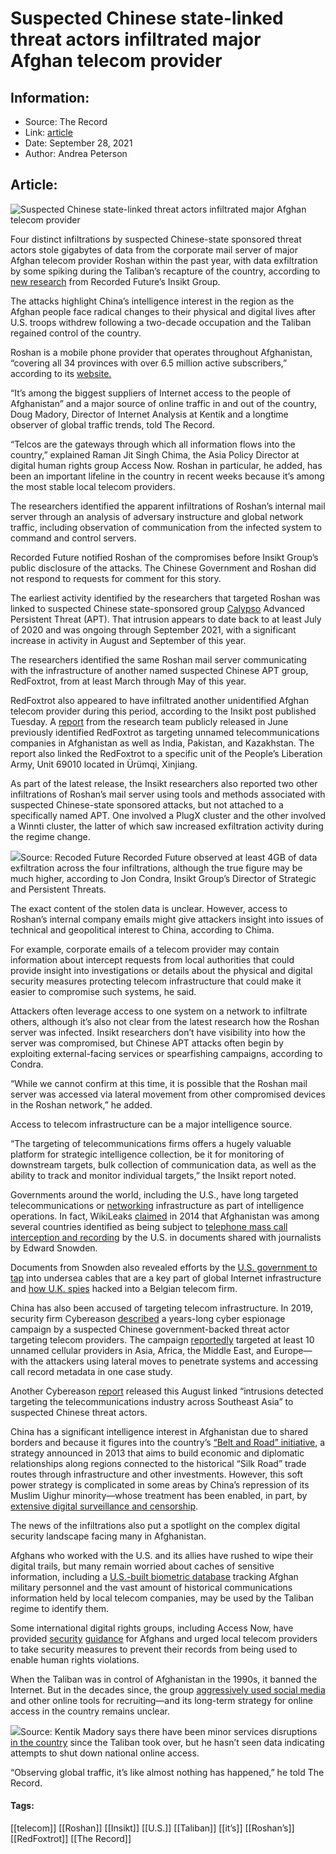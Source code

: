 # Suspected Chinese state-linked threat actors infiltrated major Afghan telecom provider
### 

## Information:
+ Source: The Record
+ Link: [article](https://therecord.media/suspected-chinese-state-linked-threat-actors-infiltrated-major-afghan-telecom-provider/)
+ Date: September 28, 2021
+ Author: Andrea Peterson


## Article:
![Suspected Chinese state-linked threat actors infiltrated major Afghan telecom provider](https://therecord.media/wp-content/uploads/2021/09/Figure-2-1.png)

Four distinct infiltrations by suspected Chinese-state sponsored threat actors stole gigabytes of data from the corporate mail server of major Afghan telecom provider Roshan within the past year, with data exfiltration by some spiking during the Taliban’s recapture of the country, according to [new research](https://recordedfuture.com/chinese-APT-groups-target-afghan-telecommunications-firm?__hstc=156209188.ee095cc58123faade0b342b204cf325f.1632841291036.1632841291037.1632841291037.1&__hssc=156209188.1.1632841291037&__hsfp=2967514955) from Recorded Future’s Insikt Group.


The attacks highlight China’s intelligence interest in the region as the Afghan people face radical changes to their physical and digital lives after U.S. troops withdrew following a two-decade occupation and the Taliban regained control of the country.


Roshan is a mobile phone provider that operates throughout Afghanistan, “covering all 34 provinces with over 6.5 million active subscribers,” according to its [website.](https://www.roshan.af/en/business/about/about-roshan/) 


“It’s among the biggest suppliers of Internet access to the people of Afghanistan” and a major source of online traffic in and out of the country, Doug Madory, Director of Internet Analysis at Kentik and a longtime observer of global traffic trends, told The Record. 


“Telcos are the gateways through which all information flows into the country,” explained Raman Jit Singh Chima, the Asia Policy Director at digital human rights group Access Now. Roshan in particular, he added, has been an important lifeline in the country in recent weeks because it’s among the most stable local telecom providers.


The researchers identified the apparent infiltrations of Roshan’s internal mail server through an analysis of adversary instructure and global network traffic, including observation of communication from the infected system to command and control servers. 


Recorded Future notified Roshan of the compromises before Insikt Group’s public disclosure of the attacks. The Chinese Government and Roshan did not respond to requests for comment for this story. 


The earliest activity identified by the researchers that targeted Roshan was linked to suspected Chinese state-sponsored group [Calypso](https://www.recordedfuture.com/chinese-group-calypso-exploiting-microsoft-exchange/?__hstc=156209188.ee095cc58123faade0b342b204cf325f.1632841291036.1632841291037.1632841291037.1&__hssc=156209188.1.1632841291037&__hsfp=2967514955) Advanced Persistent Threat (APT). That intrusion appears to date back to at least July of 2020 and was ongoing through September 2021, with a significant increase in activity in August and September of this year. 


The researchers identified the same Roshan mail server communicating with the infrastructure of another named suspected Chinese APT group, RedFoxtrot, from at least March through May of this year. 


RedFoxtrot also appeared to have infiltrated another unidentified Afghan telecom provider during this period, according to the Insikt post published Tuesday. A [report](https://www.recordedfuture.com/redfoxtrot-china-pla-targets-bordering-asian-countries/?__hstc=156209188.ee095cc58123faade0b342b204cf325f.1632841291036.1632841291037.1632841291037.1&__hssc=156209188.1.1632841291037&__hsfp=2967514955) from the research team publicly released in June previously identified RedFoxtrot as targeting unnamed telecommunications companies in Afghanistan as well as India, Pakistan, and Kazakhstan. The report also linked the RedFoxtrot to a specific unit of the People’s Liberation Army, Unit 69010 located in Ürümqi, Xinjiang.


As part of the latest release, the Insikt researchers also reported two other infiltrations of Roshan’s mail server using tools and methods associated with suspected Chinese-state sponsored attacks, but not attached to a specifically named APT. One involved a PlugX cluster and the other involved a Winnti cluster, the latter of which saw increased exfiltration activity during the regime change. 


![](https://www-therecord.recfut.com/wp-content/uploads/2021/09/Figure-1-1-1024x505.png)Source: Recoded Future
Recorded Future observed at least 4GB of data exfiltration across the four infiltrations, although the true figure may be much higher, according to Jon Condra, Insikt Group’s Director of Strategic and Persistent Threats.


The exact content of the stolen data is unclear. However, access to Roshan’s internal company emails might give attackers insight into issues of technical and geopolitical interest to China, according to Chima. 


For example, corporate emails of a telecom provider may contain information about intercept requests from local authorities that could provide insight into investigations or details about the physical and digital security measures protecting telecom infrastructure that could make it easier to compromise such systems, he said. 


Attackers often leverage access to one system on a network to infiltrate others, although it’s also not clear from the latest research how the Roshan server was infected. Insikt researchers don’t have visibility into how the server was compromised, but Chinese APT attacks often begin by exploiting external-facing services or spearfishing campaigns, according to Condra.  


“While we cannot confirm at this time, it is possible that the Roshan mail server was accessed via lateral movement from other compromised devices in the Roshan network,” he added. 


Access to telecom infrastructure can be a major intelligence source.


“The targeting of telecommunications firms offers a hugely valuable platform for strategic intelligence collection, be it for monitoring of downstream targets, bulk collection of communication data, as well as the ability to track and monitor individual targets,” the Insikt report noted. 


Governments around the world, including the U.S., have long targeted telecommunications or [networking](https://www.washingtonpost.com/world/national-security/nsa-infiltrates-links-to-yahoo-google-data-centers-worldwide-snowden-documents-say/2013/10/30/e51d661e-4166-11e3-8b74-d89d714ca4dd_story.html) infrastructure as part of intelligence operations. In fact, WikiLeaks [claimed](https://wikileaks.org/WikiLeaks-statement-on-the-mass.html) in 2014 that Afghanistan was among several countries identified as being subject to [telephone mass call interception and recording](https://www.washingtonpost.com/world/national-security/nsa-surveillance-program-reaches-into-the-past-to-retrieve-replay-phone-calls/2014/03/18/226d2646-ade9-11e3-a49e-76adc9210f19_story.html) by the U.S. in documents shared with journalists by Edward Snowden. 


Documents from Snowden also revealed efforts by the [U.S. government to tap](https://www.washingtonpost.com/business/economy/the-nsa-slide-you-havent-seen/2013/07/10/32801426-e8e6-11e2-aa9f-c03a72e2d342_story.html) into undersea cables that are a key part of global Internet infrastructure and [how U.K. spies](https://theintercept.com/2014/12/13/belgacom-hack-gchq-inside-story/) hacked into a Belgian telecom firm. 


China has also been accused of targeting telecom infrastructure. In 2019, security firm Cybereason [described](https://www.cybereason.com/blog/operation-soft-cell-a-worldwide-campaign-against-telecommunications-providers#conclusion) a years-long cyber espionage campaign by a suspected Chinese government-backed threat actor targeting telecom providers. The campaign [reportedly](https://www.wired.com/story/chinese-hackers-carrier-metadata/) targeted at least 10 unnamed cellular providers in Asia, Africa, the Middle East, and Europe—with the attackers using lateral moves to penetrate systems and accessing call record metadata in one case study. 


Another Cybereason [report](https://www.cybereason.com/blog/deadringer-exposing-chinese-threat-actors-targeting-major-telcos) released this August linked “intrusions detected targeting the telecommunications industry across Southeast Asia” to suspected Chinese threat actors.  


China has a significant intelligence interest in Afghanistan due to shared borders and because it figures into the country’s [“Belt and Road” initiative](https://www.cfr.org/backgrounder/chinas-massive-belt-and-road-initiative), a strategy announced in 2013 that aims to build economic and diplomatic relationships along regions connected to the historical “Silk Road” trade routes through infrastructure and other investments. However, this soft power strategy is complicated in some areas by China’s repression of its Muslim Uighur minority—whose treatment has been enabled, in part, by [extensive digital surveillance and censorship](https://www.nytimes.com/2019/05/22/world/asia/china-surveillance-xinjiang.html). 


The news of the infiltrations also put a spotlight on the complex digital security landscape facing many in Afghanistan.


Afghans who worked with the U.S. and its allies have rushed to wipe their digital trails, but many remain worried about caches of sensitive information, including a [U.S.-built biometric database](https://apnews.com/article/technology-business-taliban-c007f85fb1b573c43a4391b947a5dcd4) tracking Afghan military personnel and the vast amount of historical communications information held by local telecom companies, may be used by the Taliban regime to identify them. 


Some international digital rights groups, including Access Now, have provided [security](https://www.accessnow.org/help/) [guidance](https://www.accessnow.org/online-safety-resources-afghanistan/) for Afghans and urged local telecom providers to take security measures to prevent their records from being used to enable human rights violations.


When the Taliban was in control of Afghanistan in the 1990s, it banned the Internet. But in the decades since, the group [aggressively used social media](https://www.nytimes.com/2021/08/20/technology/afghanistan-taliban-social-media.html) and other online tools for recruiting—and its long-term strategy for online access in the country remains unclear.  


![](https://www-therecord.recfut.com/wp-content/uploads/2021/09/Screen-Shot-2021-09-28-at-7.28.37-AM-2-1024x768.png)Source: Kentik
Madory says there have been minor services disruptions [in the country](https://www.kentik.com/blog/whats-next-for-the-internet-in-afghanistan/) since the Taliban took over, but he hasn’t seen data indicating attempts to shut down national online access.


“Observing global traffic, it’s like almost nothing has happened,” he told The Record.





#### Tags:
[[telecom]] [[Roshan]] [[Insikt]] [[U.S.]] [[Taliban]] [[it’s]] [[Roshan’s]] [[RedFoxtrot]] [[The Record]]
